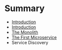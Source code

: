 # Summary

* [Introduction](README.md)
* [Introduction](doc/introduction.md)
* [The Monolith](doc/the_monolith.md)
* [The First Microservice](the_first_microservice.md)
* Service Discovery

